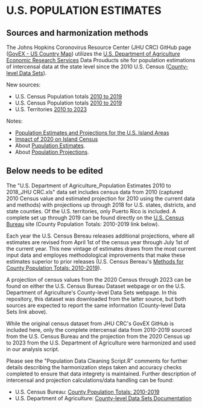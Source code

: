 # U.S. POPULATION ESTIMATES
## Sources and harmonization methods

The Johns Hopkins Coronovirus Resource Center (JHU CRC) GitHub page ([GovEX - US Country Map](https://github.com/govex/COVID-19/tree/master/data_tables/Data_for_UScounty_map)) utilizes the [U.S. Department of Agriculture Economic Research Services](https://www.ers.usda.gov/) Data Prouducts site for population estimations of intercensal data at the state level since the 2010 U.S. Census ([County-level Data Sets](https://www.ers.usda.gov/data-products/county-level-data-sets/county-level-data-sets-download-data/)).


New sources:
- U.S. Census Population totals [2010 to 2019](https://www.census.gov/data/datasets/time-series/demo/popest/2010s-state-total.html#par_textimage_500989927)
- U.S. Census Population totals [2010 to 2019](https://www.census.gov/data/datasets/time-series/demo/popest/2020s-state-total.html)
- U.S. Territories [2010 to 2023](https://www.census.gov/data-tools/demo/idb/#/table?COUNTRY_YEAR=2024&COUNTRY_YR_ANIM=2024&menu=tableViz&quickReports=CUSTOM&CUSTOM_COLS=POP,GR,RNI,NATINCR,CBR,BIRTHS,CDR,DEATHS,NMR,NIM&TABLE_YEARS=2010,2011,2012,2013,2014,2015,2016,2017,2018,2019,2020,2021,2022,2023&TABLE_USE_RANGE=Y&TABLE_USE_YEARS=N&TABLE_STEP=1&TABLE_ADD_YEARS=2010,2020&CCODE_SINGLE=AS&CCODE=AS,GU,MP,PR,US,VI&TABLE_RANGE=2010,2023)


Notes:
- [Population Estimates and Projections for the U.S. Island Areas](https://www.census.gov/programs-surveys/international-programs/about/idb/island-areas.html)
- [Impact of 2020 on Island Census](https://www.census.gov/newsroom/press-releases/2024/2020-island-areas-cross-tabulation-american-samoa.html)
- About [Pupulation Estimates](https://www.census.gov/programs-surveys/popest/about.html).
- About [Population Projections](https://www.census.gov/programs-surveys/popproj/about.html).



## Below needs to be edited

The "U.S. Department of Agriculture_Population Estimates 2010 to 2018_JHU CRC.xls" data set includes census data from 2010 (captured 2010 Census value and estimated projection for 2010 using the current data and methods) with projections up through 2018 for U.S. states, districts, and state counties. Of the U.S. territories, only Puerto Rico is included. A complete set up through 2019 can be found directly on the [U.S. Census Bureau](https://www.census.gov/en.html) site (County Population Totals: 2010-2019 link below). 

Each year the U.S. Census Bereau releases additional projections, where all estimates are revised from April 1st of the census year through July 1st of the current year. This new vintage of estimates draws from the most current input data and employes methodological improvements that make these estimates superior to prior releases (U.S. Census Bereau's [Methods for County Population Totals: 2010-2019](https://www2.census.gov/programs-surveys/popest/technical-documentation/methodology/2010-2019/natstcopr-methv2.pdf)).

A projection of census values from the 2020 Census through 2023 can be found on either the U.S. Census Bureau Dataset webpage or on the U.S. Department of Agriculture's County-level Data Sets webpage. In this repository, this dataset was downloaded from the latter source, but both sources are expected to report the same information (County-level Data Sets link above).

While the original census dataset from JHU CRC's GovEX GitHub is included here, only the complete intercensal data from 2010-2019 sourced from the U.S. Census Bureau and the projection from the 2020 Census up to 2023 from the U.S. Department of Agriculture were harmonized and used in our analysis script.

Please see the "Population Data Cleaning Script.R" comments for further details describing the harmonization steps taken and accuracy checks completed to ensure that data integrety is maintained. Further description of intercensal and projection calculations/data handling can be found:
- U.S. Census Bureau: [County Population Totals: 2010-2019](https://www.census.gov/data/datasets/time-series/demo/popest/2010s-counties-total.html#par_textimage_70769902)
- U.S. Department of Agriculture: [County-level Data Sets Documentation](https://www.ers.usda.gov/data-products/county-level-data-sets/documentation/)

